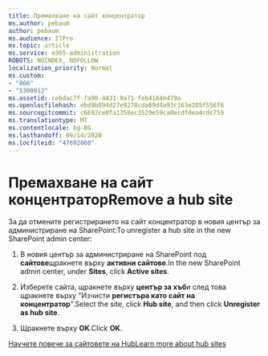 ```yaml
---
title: Премахване на сайт концентратор
ms.author: pebaum
author: pebaum
ms.audience: ITPro
ms.topic: article
ms.service: o365-administration
ROBOTS: NOINDEX, NOFOLLOW
localization_priority: Normal
ms.custom:
- "866"
- "5300012"
ms.assetid: cebdac7f-fa90-4431-9a71-feb4104e479a
ms.openlocfilehash: ebd9b894d27e9278cda69d4a93c163e285f556f6
ms.sourcegitcommit: c6692ce0fa1358ec3529e59ca0ecdfdea4cdc759
ms.translationtype: MT
ms.contentlocale: bg-BG
ms.lasthandoff: 09/14/2020
ms.locfileid: "47692860"
---
```

# <a name="remove-a-hub-site"></a><span data-ttu-id="b2f76-102">Премахване на сайт концентратор</span><span class="sxs-lookup"><span data-stu-id="b2f76-102">Remove a hub site</span></span>

<span data-ttu-id="b2f76-103">За да отмените регистрирането на сайт концентратор в новия център за администриране на SharePoint:</span><span class="sxs-lookup"><span data-stu-id="b2f76-103">To unregister a hub site in the new SharePoint admin center:</span></span>
  
1. <span data-ttu-id="b2f76-104">В новия център за администриране на SharePoint под **сайтове**щракнете върху **активни сайтове**.</span><span class="sxs-lookup"><span data-stu-id="b2f76-104">In the new SharePoint admin center, under **Sites**, click **Active sites**.</span></span>

2. <span data-ttu-id="b2f76-105">Изберете сайта, щракнете върху **център за хъб**и след това щракнете върху "Изчисти **регистъра като сайт на концентратор**".</span><span class="sxs-lookup"><span data-stu-id="b2f76-105">Select the site, click **Hub site**, and then click **Unregister as hub site**.</span></span>

3. <span data-ttu-id="b2f76-106">Щракнете върху **OK**.</span><span class="sxs-lookup"><span data-stu-id="b2f76-106">Click **OK**.</span></span>

[<span data-ttu-id="b2f76-107">Научете повече за сайтовете на Hub</span><span class="sxs-lookup"><span data-stu-id="b2f76-107">Learn more about hub sites</span></span>](https://support.office.com/article/what-is-a-sharepoint-hub-site-fe26ae84-14b7-45b6-a6d1-948b3966427f)
  